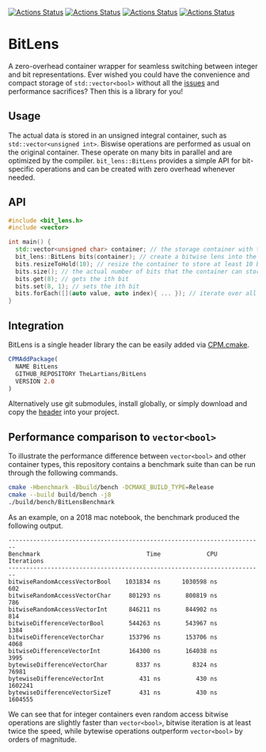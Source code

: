 [![Actions Status](https://github.com/TheLartians/BitLens/workflows/MacOS/badge.svg)](https://github.com/TheLartians/BitLens/actions)
[![Actions Status](https://github.com/TheLartians/BitLens/workflows/Windows/badge.svg)](https://github.com/TheLartians/BitLens/actions)
[![Actions Status](https://github.com/TheLartians/BitLens/workflows/Ubuntu/badge.svg)](https://github.com/TheLartians/BitLens/actions)
[![Actions Status](https://github.com/TheLartians/BitLens/workflows/Style/badge.svg)](https://github.com/TheLartians/BitLens/actions)

# BitLens

A zero-overhead container wrapper for seamless switching between integer and bit representations.
Ever wished you could have the convenience and compact storage of `std::vector<bool>` without all the [issues](http://www.gotw.ca/publications/N1211.pdf) and performance sacrifices?
Then this is a library for you!

## Usage

The actual data is stored in an unsigned integral container, such as `std::vector<unsigned int>`.
Biswise operations are performed as usual on the original container.
These operate on many bits in parallel and are optimized by the compiler.
`bit_lens::BitLens` provides a simple API for bit-specific operations and can be created with zero overhead whenever needed.

## API

```cpp
#include <bit_lens.h>
#include <vector>

int main() {
  std::vector<unsigned char> container; // the storage container with the actual data
  bit_lens::BitLens bits(container); // create a bitwise lens into the container
  bits.resizeToHold(10); // resize the container to store at least 10 bits
  bits.size(); // the actual number of bits that the container can store
  bits.get(8); // gets the ith bit
  bits.set(8, 1); // sets the ith bit
  bits.forEach([](auto value, auto index){ ... }); // iterate over all bits
}
```

## Integration

BitLens is a single header library the can be easily added via [CPM.cmake](https://github.com/TheLartians/CPM.cmake).

```cmake
CPMAddPackage(
  NAME BitLens
  GITHUB_REPOSITORY TheLartians/BitLens
  VERSION 2.0
)
```

Alternatively use git submodules, install globally, or simply download and copy the [header](include/bit_lens.h) into your project.

## Performance comparison to `vector<bool>`

To illustrate the performance difference between `vector<bool>` and other container types, this repository contains a benchmark suite than  can be run through the following commands.

```bash
cmake -Hbenchmark -Bbuild/bench -DCMAKE_BUILD_TYPE=Release
cmake --build build/bench -j8
./build/bench/BitLensBenchmark
```

As an example, on a 2018 mac notebook, the benchmark produced the following output.

```
------------------------------------------------------------------------
Benchmark                              Time             CPU   Iterations
------------------------------------------------------------------------
bitwiseRandomAccessVectorBool    1031834 ns      1030598 ns          602
bitwiseRandomAccessVectorChar     801293 ns       800819 ns          786
bitwiseRandomAccessVectorInt      846211 ns       844902 ns          814
bitwiseDifferenceVectorBool       544263 ns       543967 ns         1384
bitwiseDifferenceVectorChar       153796 ns       153706 ns         4068
bitwiseDifferenceVectorInt        164300 ns       164038 ns         3995
bytewiseDifferenceVectorChar        8337 ns         8324 ns        76981
bytewiseDifferenceVectorInt          431 ns          430 ns      1602241
bytewiseDifferenceVectorSizeT        431 ns          430 ns      1604555
```

We can see that for integer containers even random access bitwise operations are slightly faster than `vector<bool>`, bitwise iteration is at least twice the speed, while bytewise operations outperform `vector<bool>` by orders of magnitude.
